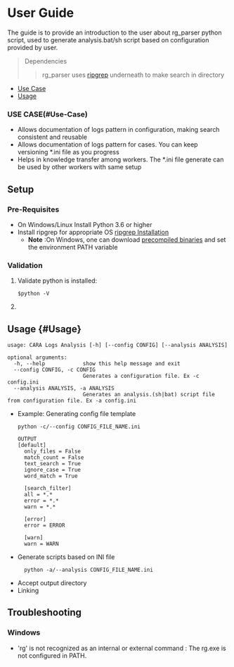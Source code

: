 # User Guide  
The guide is to provide an introduction to the user about rg_parser python script, used to generate analysis.bat/sh script based on configuration provided by user.  

> Dependencies  
>> rg_parser uses [ripgrep](https://github.com/BurntSushi/ripgrep/blob/master/GUIDE.md "The fastest search") underneath to make search in directory

- [Use Case](#Use-Case)
- [Usage](#Usage)
### USE CASE(#Use-Case)
- Allows documentation of logs pattern in configuration, making search consistent and reusable
- Allows documentation of logs pattern for cases. You can keep versioning *.ini file as you progress
- Helps in knowledge transfer among workers. The *.ini file generate can be used by other workers with same setup
  
## Setup

### Pre-Requisites
- On Windows/Linux Install Python 3.6 or higher
- Install ripgrep for appropriate OS [ripgrep Installation](https://github.com/BurntSushi/ripgrep#installation)
  - **Note** :On Windows, one can download [precompiled binaries](https://github.com/BurntSushi/ripgrep/releases/tag/13.0.0) and set the environment PATH variable 

### Validation
1. Validate python is installed: 
   ```
   $python -V
   ```
2. 

## Usage {#Usage}
```
usage: CARA Logs Analysis [-h] [--config CONFIG] [--analysis ANALYSIS]

optional arguments:
  -h, --help            show this help message and exit
  --config CONFIG, -c CONFIG
                        Generates a configuration file. Ex -c config.ini
  --analysis ANALYSIS, -a ANALYSIS
                        Generates an analysis.(sh|bat) script file from configuration file. Ex -a config.ini
```
- Example: Generating config file template
  ```
  python -c/--config CONFIG_FILE_NAME.ini

  OUTPUT
  [default]
    only_files = False
    match_count = False
    text_search = True
    ignore_case = True
    word_match = True

    [search_filter]
    all = *.*
    error = *.*
    warn = *.*

    [error]
    error = ERROR

    [warn]
    warn = WARN
  ```
- Generate scripts based on INI file
  ```
    python -a/--analysis CONFIG_FILE_NAME.ini
  ```
- Accept output directory
- Linking 


## Troubleshooting

### Windows
- 'rg' is not recognized as an internal or external command : The rg.exe is not configured in PATH.